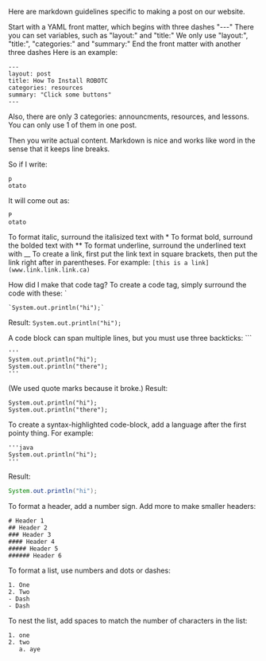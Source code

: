 Here are markdown guidelines specific to making a post on our website.

Start with a YAML front matter, which begins with three dashes "---"
There you can set variables, such as "layout:" and "title:"
We only use "layout:", "title:", "categories:" and "summary:"
End the front matter with another three dashes
Here is an example:

```
---
layout: post
title: How To Install ROBOTC
categories: resources
summary: "Click some buttons"
---
```

Also, there are only 3 categories: announcments, resources, and lessons. You can only use 1 of them in one post.

Then you write actual content. Markdown is nice and works like word in the sense that it keeps line breaks.

So if I write:
```
p
otato
```

It will come out as:
```
P
otato
```
To format italic, surround the italisized text with *
To format bold, surround the bolded text with **
To format underline, surround the underlined text with __
To create a link, first put the link text in square brackets, then put the link right after in parentheses.
For example: `[this is a link](www.link.link.link.ca)`

How did I make that code tag?
To create a code tag, simply surround the code with these: \`
```
`System.out.println("hi");`
```
Result: `System.out.println("hi");`


A code block can span multiple lines, but you must use three backticks: \`\`\`
```
'''
System.out.println("hi");
System.out.println("there");
'''
```
(We used quote marks because it broke.)
Result:
```
System.out.println("hi");
System.out.println("there");
```


To create a syntax-highlighted code-block, add a language after the first pointy thing.
For example: 
```
'''java
System.out.println("hi");
'''
```
Result:
```java
System.out.println("hi");
```


To format a header, add a number sign. Add more to make smaller headers:
```
# Header 1
## Header 2
### Header 3 
#### Header 4 
##### Header 5 
###### Header 6 
```
To format a list, use numbers and dots or dashes:
```
1. One
2. Two
- Dash
- Dash
```

To nest the list, add spaces to match the number of characters in the list:
```
1. one
2. two
   a. aye
```
